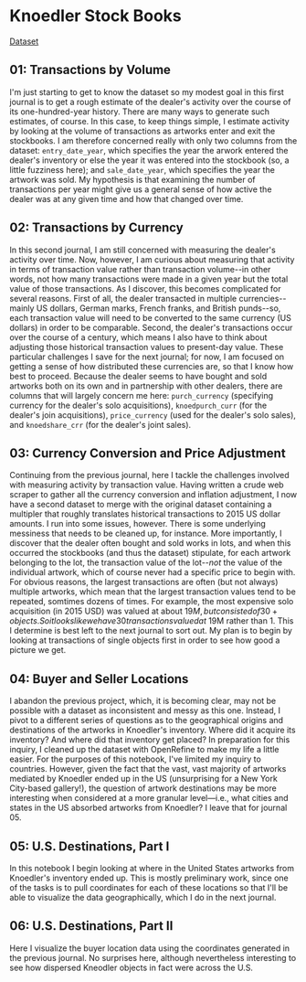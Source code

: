 # Knoedler Stock Books
[Dataset](https://github.com/thegetty/provenance-index-csv/tree/master/knoedler)


## 01: Transactions by Volume

I'm just starting to get to know the dataset so my modest goal in this first journal is to get a rough estimate of the dealer's activity over the course of its one-hundred-year history. There are many ways to generate such estimates, of course. In this case, to keep things simple, I estimate activity by looking at the volume of transactions as artworks enter and exit the stockbooks. I am therefore concerned really with only two columns from the dataset: `entry_date_year`, which specifies the year the arwork entered the dealer's inventory or else the year it was entered into the stockbook (so, a little fuzziness here); and `sale_date_year`, which specifies the year the artwork was sold. My hypothesis is that examining the number of transactions per year might give us a general sense of how active the dealer was at any given time and how that changed over time.

## 02: Transactions by Currency

In this second journal, I am still concerned with measuring the dealer's activity over time. Now, however, I am curious about measuring that activity in terms of transaction value rather than transaction volume--in other words, not how many transactions were made in a given year but the total value of those transactions. As I discover, this becomes complicated for several reasons. First of all, the dealer transacted in multiple currencies--mainly US dollars, German marks, French franks, and British punds--so, each transaction value will need to be converted to the same currency (US dollars) in order to be comparable. Second, the dealer's transactions occur over the course of a century, which means I also have to think about adjusting those historical transaction values to present-day value. These particular challenges I save for the next journal; for now, I am focused on getting a sense of how distributed these currencies are, so that I know how best to proceed. Because the dealer seems to have bought and sold artworks both on its own and in partnership with other dealers, there are columns that will largely concern me here: `purch_currency` (specifying currency for the dealer's solo acquisitions), `knoedpurch_curr` (for the dealer's join acquisitions), `price_currency` (used for the dealer's solo sales), and `knoedshare_crr` (for the dealer's joint sales).

## 03: Currency Conversion and Price Adjustment

Continuing from the previous journal, here I tackle the challenges involved with measuring activity by transaction value. Having written a crude web scraper to gather all the currency conversion and inflation adjustment, I now have a second dataset to merge with the original dataset containing a multipler that roughly translates historical transactions to 2015 US dollar amounts. I run into some issues, however. There is some underlying messiness that needs to be cleaned up, for instance. More importantly, I discover that the dealer often bought and sold works in lots, and when this occurred the stockbooks (and thus the dataset) stipulate, for each artwork belonging to the lot, the transaction value of the lot--_not_ the value of the individual artwork, which of course never had a specific price to begin with. For obvious reasons, the largest transactions are often (but not always) multiple artworks, which mean that the largest transaction values tend to be repeated, somtimes dozens of times. For example, the most expensive solo acquisition (in 2015 USD) was valued at about $19M, but consisted of 30+ objects. So it looks like we have 30 transactions valued at ~$19M rather than 1. This I determine is best left to the next journal to sort out. My plan is to begin by looking at transactions of single objects first in order to see how good a picture we get.

## 04: Buyer and Seller Locations

I abandon the previous project, which, it is becoming clear, may not be possible with a dataset as inconsistent and messy as this one. Instead, I pivot to a different series of questions as to the geographical origins and destinations of the artworks in Knoedler's inventory. Where did it acquire its inventory? And where did that inventory get placed? In preparation for this inquiry, I cleaned up the dataset with OpenRefine to make my life a little easier. For the purposes of this notebook, I've limited my inquiry to countries. However, given the fact that the vast, vast majority of artworks mediated by Knoedler ended up in the US (unsurprising for a New York City-based gallery!), the question of artwork destinations may be more interesting when considered at a more granular level—i.e., what cities and states in the US absorbed artworks from Knoedler? I leave that for journal 05.

## 05: U.S. Destinations, Part I

In this notebook I begin looking at where in the United States artworks from Knoedler's inventory ended up. This is mostly preliminary work, since one of the tasks is to pull coordinates for each of these locations so that I'll be able to visualize the data geographically, which I do in the next journal.

## 06: U.S. Destinations, Part II

Here I visualize the buyer location data using the coordinates generated in the previous journal. No surprises here, although nevertheless interesting to see how dispersed Kneodler objects in fact were across the U.S.
